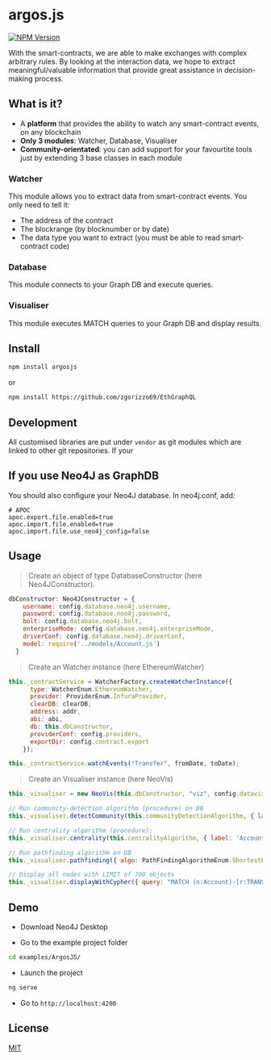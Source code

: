 # argos.js

[![NPM Version][npm-image]][npm-url]

With the smart-contracts, we are able to make exchanges with complex arbitrary rules. By looking at the interaction data, we hope to extract meaningful/valuable information that provide great assistance in decision-making process.

## What is it?
- A **platform** that provides the ability to watch any smart-contract events, on any blockchain
- **Only 3 modules**: Watcher, Database, Visualiser
- **Community-orientated**: you can add support for your favourtite tools just by extending 3 base classes in each module 

### Watcher
This module allows you to extract data from smart-contract events. You only need to tell it:
- The address of the contract
- The blockrange (by blocknumber or by date)
- The data type you want to extract (you must be able to read smart-contract code)

### Database
This module connects to your Graph DB and execute queries. 

### Visualiser
This module executes MATCH queries to your Graph DB and display results.

## Install

```bash
npm install argosjs
```

or 

```bash
npm install https://github.com/zgorizzo69/EthGraphQL
```

## Development

All customised libraries are put under `vendor` as git modules which are linked to other git repositories. If your

## If you use Neo4J as GraphDB

You should also configure your Neo4J database. In neo4j.conf, add:
```
# APOC
apoc.export.file.enabled=true
apoc.import.file.enabled=true
apoc.import.file.use_neo4j_config=false
```

## Usage

> Create an object of type DatabaseConstructor (here Neo4JConstructor).

```javascript
dbConstructor: Neo4JConstructor = {
    username: config.database.neo4j.username,
    password: config.database.neo4j.password,
    bolt: config.database.neo4j.bolt,
    enterpriseMode: config.database.neo4j.enterpriseMode,
    driverConf: config.database.neo4j.driverConf,
    model: require('../models/Account.js')
  }
```

> Create an Watcher instance (here EthereumWatcher)

```javascript
this._contractService = WatcherFactory.createWatcherInstance({
      type: WatcherEnum.EthereumWatcher,
      provider: ProviderEnum.InfuraProvider,
      clearDB: clearDB,
      address: addr,
      abi: abi,
      db: this.dbConstructor,
      providerConf: config.providers,
      exportDir: config.contract.export
    });

this._contractService.watchEvents("Transfer", fromDate, toDate);
```

> Create an Visualiser instance (here NeoVis)

```javascript
this._visualiser = new NeoVis(this.dbConstructor, "viz", config.datavis.neovis);

// Run community-detection algorithm (procedure) on DB
this._visualiser.detectCommunity(this.communityDetectionAlgorithm, { label: 'Account', relationship: 'TRANSFER', writeProperty: "community" });

// Run centrality algorithm (procedure);
this._visualiser.centrality(this.centralityAlgorithm, { label: 'Account', relationship: 'TRANSFER', writeProperty: "size" });

// Run pathfinding algorithm on DB
this._visualiser.pathfinding({ algo: PathFindingAlgorithmEnum.ShortestPath, param: {} });

// Display all nodes with LIMIT of 700 objects
this._visualiser.displayWithCypher({ query: "MATCH (n:Account)-[r:TRANSFER]->(m:Account) RETURN n,r,m" }, 700);
```

## Demo

- Download Neo4J Desktop 

- Go to the example project folder
```bash
cd examples/ArgosJS/
```
- Launch the project
```bash
ng serve
```

- Go to `http://localhost:4200`

## License

[MIT](http://vjpr.mit-license.org)

[npm-image]: https://img.shields.io/npm/v/argosjs.svg
[npm-url]: https://www.npmjs.com/package/argosjs
[travis-image]: https://img.shields.io/travis/live-js/live-xxx/master.svg
[travis-url]: https://travis-ci.org/live-js/live-xxx

